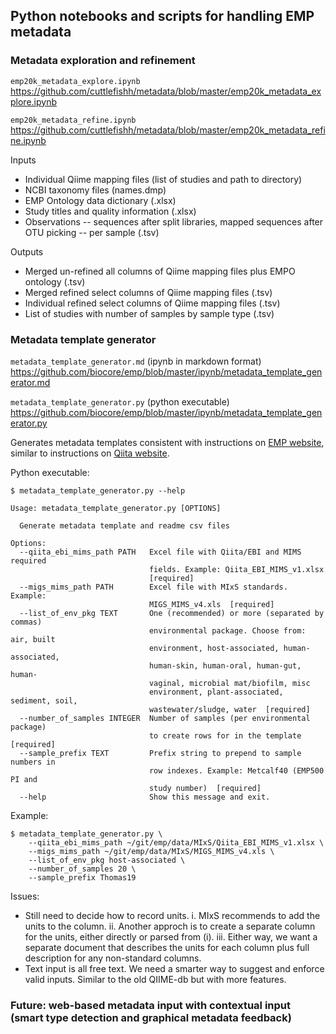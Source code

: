 ## Python notebooks and scripts for handling EMP metadata

### Metadata exploration and refinement

`emp20k_metadata_explore.ipynb`
<https://github.com/cuttlefishh/metadata/blob/master/emp20k_metadata_explore.ipynb>

`emp20k_metadata_refine.ipynb`
<https://github.com/cuttlefishh/metadata/blob/master/emp20k_metadata_refine.ipynb>

Inputs

* Individual Qiime mapping files (list of studies and path to directory)
* NCBI taxonomy files (names.dmp)
* EMP Ontology data dictionary (.xlsx)
* Study titles and quality information (.xlsx)
* Observations -- sequences after split libraries, mapped sequences after OTU picking -- per sample (.tsv)

Outputs

* Merged un-refined all columns of Qiime mapping files plus EMPO ontology (.tsv)
* Merged refined select columns of Qiime mapping files (.tsv)
* Individual refined select columns of Qiime mapping files (.tsv)
* List of studies with number of samples by sample type (.tsv)

### Metadata template generator

`metadata_template_generator.md` (ipynb in markdown format)
<https://github.com/biocore/emp/blob/master/ipynb/metadata_template_generator.md>

`metadata_template_generator.py` (python executable)
<https://github.com/biocore/emp/blob/master/ipynb/metadata_template_generator.py>

Generates metadata templates consistent with instructions on [EMP website](http://www.earthmicrobiome.org/emp500/emp-metadata-guide-new/), similar to instructions on [Qiita website](https://qiita.ucsd.edu/static/doc/html/tutorials/prepare-information-files.html#sample-information-file).

Python executable:

	$ metadata_template_generator.py --help
	
	Usage: metadata_template_generator.py [OPTIONS]
	
	  Generate metadata template and readme csv files
	
	Options:
	  --qiita_ebi_mims_path PATH   Excel file with Qiita/EBI and MIMS required
	                               fields. Example: Qiita_EBI_MIMS_v1.xlsx
	                               [required]
	  --migs_mims_path PATH        Excel file with MIxS standards. Example:
	                               MIGS_MIMS_v4.xls  [required]
	  --list_of_env_pkg TEXT       One (recommended) or more (separated by commas)
	                               environmental package. Choose from: air, built
	                               environment, host-associated, human-associated,
	                               human-skin, human-oral, human-gut, human-
	                               vaginal, microbial mat/biofilm, misc
	                               environment, plant-associated, sediment, soil,
	                               wastewater/sludge, water  [required]
	  --number_of_samples INTEGER  Number of samples (per environmental package)
	                               to create rows for in the template  [required]
	  --sample_prefix TEXT         Prefix string to prepend to sample numbers in
	                               row indexes. Example: Metcalf40 (EMP500 PI and
	                               study number)  [required]
	  --help                       Show this message and exit.

Example:

	$ metadata_template_generator.py \
		--qiita_ebi_mims_path ~/git/emp/data/MIxS/Qiita_EBI_MIMS_v1.xlsx \
		--migs_mims_path ~/git/emp/data/MIxS/MIGS_MIMS_v4.xls \
		--list_of_env_pkg host-associated \
		--number_of_samples 20 \
		--sample_prefix Thomas19

Issues:

* Still need to decide how to record units.
	i. MIxS recommends to add the units to the column. 
	ii. Another approch is to create a separate column for the units, either directly or parsed from (i).
	iii. Either way, we want a separate document that describes the units for each column plus full description for any non-standard columns.
* Text input is all free text. We need a smarter way to suggest and enforce valid inputs. Similar to the old QIIME-db but with more features.

### Future: web-based metadata input with contextual input (smart type detection and graphical metadata feedback)


